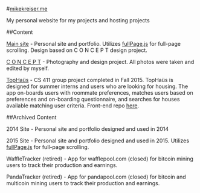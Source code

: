#[mikekreiser.me](http://mikekreiser.me/)

My personal website for my projects and hosting projects 

##Content

[Main site](http://mikekreiser.me/) - Personal site and portfolio. Utilizes [fullPage.js](https://github.com/alvarotrigo/fullPage.js/) for full-page scrolling. Design based on C O N C E P T design project.

[C O N C E P T](http://mikekreiser.me/concept) - Photography and design project. All photos were taken and edited by myself.

[TopHaüs](http://mikekreiser.me/tophaus) - CS 411 group project completed in Fall 2015. TopHaüs is designed for summer interns and users who are looking for housing. The app on-boards users with roommate preferences, matches users based on preferences and on-boarding questionnaire, and searches for houses available matching user criteria. Front-end repo [here](https://github.com/mkreiser/TopHaus).

##Archived Content

2014 Site - Personal site and portfolio designed and used in 2014

2015 Site - Personal site and portfolio designed and used in 2015. Utilizes [fullPage.js](https://github.com/alvarotrigo/fullPage.js/) for full-page scrolling.

WaffleTracker (retired) - App for wafflepool.com (closed) for bitcoin mining users to track their production and earnings.

PandaTracker (retired) - App for pandapool.com (closed) for bitcoin and multicoin mining users to track their production and earnings.
